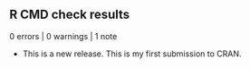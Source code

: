 ## R CMD check results

0 errors | 0 warnings | 1 note

* This is a new release. This is my first submission to CRAN.
